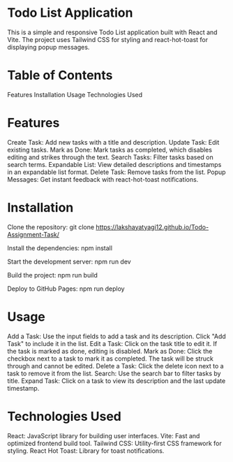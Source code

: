 # Todo List Application
This is a simple and responsive Todo List application built with React and Vite. The project uses Tailwind CSS for styling and react-hot-toast for displaying popup messages.

# Table of Contents
Features
Installation
Usage
Technologies Used

# Features
Create Task: Add new tasks with a title and description.
Update Task: Edit existing tasks.
Mark as Done: Mark tasks as completed, which disables editing and strikes through the text.
Search Tasks: Filter tasks based on search terms.
Expandable List: View detailed descriptions and timestamps in an expandable list format.
Delete Task: Remove tasks from the list.
Popup Messages: Get instant feedback with react-hot-toast notifications.

# Installation
Clone the repository:
git clone https://lakshayatyagi12.github.io/Todo-Assignment-Task/

Install the dependencies:
npm install

Start the development server:
npm run dev

Build the project:
npm run build

Deploy to GitHub Pages:
npm run deploy


# Usage
Add a Task: Use the input fields to add a task and its description. Click "Add Task" to include it in the list.
Edit a Task: Click on the task title to edit it. If the task is marked as done, editing is disabled.
Mark as Done: Click the checkbox next to a task to mark it as completed. The task will be struck through and cannot be edited.
Delete a Task: Click the delete icon next to a task to remove it from the list.
Search: Use the search bar to filter tasks by title.
Expand Task: Click on a task to view its description and the last update timestamp.
# Technologies Used
React: JavaScript library for building user interfaces.
Vite: Fast and optimized frontend build tool.
Tailwind CSS: Utility-first CSS framework for styling.
React Hot Toast: Library for toast notifications.
